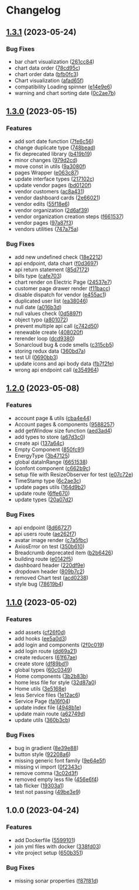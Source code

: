 # Changelog

## [1.3.1](https://github.com/TrackER-Corporation/TrackER-UI/compare/v1.3.0...v1.3.1) (2023-05-24)


### Bug Fixes

* bar chart visualization ([261cc84](https://github.com/TrackER-Corporation/TrackER-UI/commit/261cc84e480587ac6dc861f4c4aa399873411444))
* chart data order ([78cd95c](https://github.com/TrackER-Corporation/TrackER-UI/commit/78cd95c40b3468785e03767f9f40909182eb65b7))
* chart order data ([bfb0fc3](https://github.com/TrackER-Corporation/TrackER-UI/commit/bfb0fc377af86e2ab86c6c2903d8090035edd603))
* Chart visualization ([afad65f](https://github.com/TrackER-Corporation/TrackER-UI/commit/afad65ffe3511bf2ce54dd29dacf5b54b4ca57d0))
* compatibility Loading spinner ([e14e9e6](https://github.com/TrackER-Corporation/TrackER-UI/commit/e14e9e6ec56c326e539f814f2b0aec1665537483))
* warning and chart sorting date ([0c2ae7b](https://github.com/TrackER-Corporation/TrackER-UI/commit/0c2ae7bad9c54569fedc8030af6a3a75fe8ee2f6))

## [1.3.0](https://github.com/TrackER-Corporation/TrackER-UI/compare/v1.2.0...v1.3.0) (2023-05-15)


### Features

* add sort date function ([7fe6c56](https://github.com/TrackER-Corporation/TrackER-UI/commit/7fe6c56c65f7f7bd2b2cba591218c46c2eecb5e0))
* change duplicate type ([748bead](https://github.com/TrackER-Corporation/TrackER-UI/commit/748bead34c4a25b87aa10fd8ddf41f3625357ff0))
* fix deprecated library ([b419b19](https://github.com/TrackER-Corporation/TrackER-UI/commit/b419b196de1e7f1d5de764f90a651855c1bee87e))
* minor changes ([979d2cd](https://github.com/TrackER-Corporation/TrackER-UI/commit/979d2cdfb189516d4641f5e9198b50eef1cc5286))
* move const in utils ([9a3080f](https://github.com/TrackER-Corporation/TrackER-UI/commit/9a3080f5dd675217e7d2cedad67383ef81c0983c))
* pages Wrapper ([e063c87](https://github.com/TrackER-Corporation/TrackER-UI/commit/e063c872bb6df912a84c7e865ccdef9c6764a956))
* update interface types ([217102c](https://github.com/TrackER-Corporation/TrackER-UI/commit/217102c76ca123fbfaea842b7c82e653e0da255e))
* update vendor pages ([bd0120f](https://github.com/TrackER-Corporation/TrackER-UI/commit/bd0120ffe56b0cc253b536d0c5649669c21dc638))
* vendor customers ([ac8a431](https://github.com/TrackER-Corporation/TrackER-UI/commit/ac8a4318c5f4e28f3a86cb03617f6f7f4c80fded))
* vendor dashboard cards ([2e66021](https://github.com/TrackER-Corporation/TrackER-UI/commit/2e66021fc37a36e3dec6e3957e24df54891d12e9))
* vendor edits ([55f18e6](https://github.com/TrackER-Corporation/TrackER-UI/commit/55f18e635d7251f9aebb84e6b46c6c8180f69123))
* vendor organization ([2d6af39](https://github.com/TrackER-Corporation/TrackER-UI/commit/2d6af39de7778e5178e20a2c3cc3c137b3025f1a))
* vendor organization creation steps ([f661537](https://github.com/TrackER-Corporation/TrackER-UI/commit/f66153749b2fd9b80c4274a72dbe13db8c8e6f87))
* vendor pages ([97a87f3](https://github.com/TrackER-Corporation/TrackER-UI/commit/97a87f3de8856f7c2e1efee6d6c3de9f7bbbccdf))
* vendors utilities ([747a75a](https://github.com/TrackER-Corporation/TrackER-UI/commit/747a75a9bc083c2d79ce19a3c3b2bbc6331f3548))


### Bug Fixes

* add new undefined check ([18e2212](https://github.com/TrackER-Corporation/TrackER-UI/commit/18e22122c089c2fac92931954e3369a8e0cb770e))
* api endpoint, data chart ([f0d3697](https://github.com/TrackER-Corporation/TrackER-UI/commit/f0d36971fbb4e676cec426a66fba3572c9e55c0f))
* api return statement ([85d7172](https://github.com/TrackER-Corporation/TrackER-UI/commit/85d7172624bb061441ac449957066331b792a446))
* bills type ([cafe703](https://github.com/TrackER-Corporation/TrackER-UI/commit/cafe703e9db550754c52189ff03468500208bbaf))
* chart render on Electric Page ([24537e7](https://github.com/TrackER-Corporation/TrackER-UI/commit/24537e70f334de5a4d7eb782bf4d596c75ecb3f1))
* customer page drawer render ([f11bacc](https://github.com/TrackER-Corporation/TrackER-UI/commit/f11baccf3569e4992b5cf629730d08fd2d0df7ac))
* disable dispatch for vendor ([e455ac1](https://github.com/TrackER-Corporation/TrackER-UI/commit/e455ac1db3e6d2088f0ccb7ad0c47fcb26748d61))
* duplicated user list ([ea38046](https://github.com/TrackER-Corporation/TrackER-UI/commit/ea380465390ea0a8666ba0dac5e7df1eb3ebebe4))
* null date ([a016b3d](https://github.com/TrackER-Corporation/TrackER-UI/commit/a016b3d5f9bd16a803abb0d6da6b5093f097af2b))
* null values check ([0d5897f](https://github.com/TrackER-Corporation/TrackER-UI/commit/0d5897ff39156a96adce7b7a0e29750e17c7deda))
* object typo ([a801072](https://github.com/TrackER-Corporation/TrackER-UI/commit/a801072386d4f61a86eb19cc680ef3b2990ae95d))
* prevent multiple api call ([c742d50](https://github.com/TrackER-Corporation/TrackER-UI/commit/c742d500f336ca42a12ad263a77f3667c9869242))
* renewable create ([408020f](https://github.com/TrackER-Corporation/TrackER-UI/commit/408020f1cb69fdfa64f5f19bd45f80c3491d4224))
* rerender loop ([dcd9380](https://github.com/TrackER-Corporation/TrackER-UI/commit/dcd9380a20f21919a2fa29fa56c0571b884e1dc9))
* Sonarcloud bug & code smells ([c315cb5](https://github.com/TrackER-Corporation/TrackER-UI/commit/c315cb569778fb39301e0675e74832b08801089b))
* storing redux data ([360bd7a](https://github.com/TrackER-Corporation/TrackER-UI/commit/360bd7a03e971e6e4bb2fd8da5c29d8003681774))
* test UI ([0690bb3](https://github.com/TrackER-Corporation/TrackER-UI/commit/0690bb351d42a5b487fd4143dc84ae67ceea44a6))
* update icons and api body data ([fb7f2fe](https://github.com/TrackER-Corporation/TrackER-UI/commit/fb7f2fea6004737891fb61c9aac29c2b878a4979))
* wrong api endpoint call ([e354964](https://github.com/TrackER-Corporation/TrackER-UI/commit/e354964105bacb8d81881a2c11a1d866f011f0d1))

## [1.2.0](https://github.com/TrackER-Corporation/TrackER-UI/compare/v1.1.0...v1.2.0) (2023-05-08)


### Features

* account page & utils ([cba4e44](https://github.com/TrackER-Corporation/TrackER-UI/commit/cba4e448a63e3c691577edbb52a923d34f48baa3))
* Account pages & components ([9588257](https://github.com/TrackER-Corporation/TrackER-UI/commit/9588257b2e269b225be037d118b36363e27d5f2b))
* add getWindow size function ([aed3ad4](https://github.com/TrackER-Corporation/TrackER-UI/commit/aed3ad424ab817606c5cebd70dcc17cb73853ade))
* add types to store ([a67d3c0](https://github.com/TrackER-Corporation/TrackER-UI/commit/a67d3c0fc4aec61282768ed669e9568097f281ac))
* create api ([137a64c](https://github.com/TrackER-Corporation/TrackER-UI/commit/137a64c9e4193e769c6f57e5f8c016447a460eda))
* Empty Component ([850fc91](https://github.com/TrackER-Corporation/TrackER-UI/commit/850fc911f4ef0e12cd26539bb6da898301df826c))
* EnergyType ([3b47125](https://github.com/TrackER-Corporation/TrackER-UI/commit/3b47125f0aab6b99de254c68b95561557c487525))
* global dataInRange ([6651538](https://github.com/TrackER-Corporation/TrackER-UI/commit/66515383783564715e48fde803adf37f6b606554))
* Iconfont component ([c662b9c](https://github.com/TrackER-Corporation/TrackER-UI/commit/c662b9cf12bcf21cdd3eda1cff36a3c6f664393f))
* setup file with ResizeObserver for test ([e07c72e](https://github.com/TrackER-Corporation/TrackER-UI/commit/e07c72ed8732f563582bc8c8db873399594e7916))
* TimeStamp type ([6c2ae3c](https://github.com/TrackER-Corporation/TrackER-UI/commit/6c2ae3c7c2bcf95ffae379177d5df34c8a040491))
* update pages utils ([164d9b2](https://github.com/TrackER-Corporation/TrackER-UI/commit/164d9b2d27c33df74fa9827a92383fe87964d470))
* update route ([6ffe670](https://github.com/TrackER-Corporation/TrackER-UI/commit/6ffe6709075cdfbb63aa24d2fa7be3d60c343e1c))
* update types ([20a07d2](https://github.com/TrackER-Corporation/TrackER-UI/commit/20a07d2589edc9640cbdd3d089d69817ae7b8833))


### Bug Fixes

* api endpoint ([8d66727](https://github.com/TrackER-Corporation/TrackER-UI/commit/8d667274a216a0e088229176ea5721b81f269a42))
* api users route ([ae262f7](https://github.com/TrackER-Corporation/TrackER-UI/commit/ae262f7a7f7ed193e8b4e76874f2fe05227348a1))
* avatar image render ([c7a5fbc](https://github.com/TrackER-Corporation/TrackER-UI/commit/c7a5fbc6dfebea52211073bb8472648ddef1989c))
* AxiosError on test ([350b610](https://github.com/TrackER-Corporation/TrackER-UI/commit/350b6109238b689fef96cd7bb282c85fce36aa42))
* Breadcrumb deprecated item ([b2b6426](https://github.com/TrackER-Corporation/TrackER-UI/commit/b2b64262b862f885db4a2190bedb314353677ebf))
* building route ([e0142f5](https://github.com/TrackER-Corporation/TrackER-UI/commit/e0142f5f35ab78dac1ade221a6cd70d761b77493))
* dashboard header ([220df9e](https://github.com/TrackER-Corporation/TrackER-UI/commit/220df9eb013a98e5b7dff157b0ac74b3b88f6478))
* dropdown header ([809b7c2](https://github.com/TrackER-Corporation/TrackER-UI/commit/809b7c264a848265a7f28aaabf64321db20dc09d))
* removed Chart test ([acd0238](https://github.com/TrackER-Corporation/TrackER-UI/commit/acd02383e6b873c35a1f13cbbd8faac2eb452590))
* style bug ([78619b4](https://github.com/TrackER-Corporation/TrackER-UI/commit/78619b47e1066c6afbba45f1a2e8df449e4b854c))

## [1.1.0](https://github.com/TrackER-Corporation/TrackER-UI/compare/v1.0.0...v1.1.0) (2023-05-02)


### Features

* add assets ([cf26f0d](https://github.com/TrackER-Corporation/TrackER-UI/commit/cf26f0da6434c5c5f28f987d85fb4f75b346fe4c))
* add hooks ([ee5a0d3](https://github.com/TrackER-Corporation/TrackER-UI/commit/ee5a0d312d0ffd6a4871eb381b9b0db364f47de3))
* add login and components ([2f0c019](https://github.com/TrackER-Corporation/TrackER-UI/commit/2f0c019457c8aa52b069c943b738e72aa8e67988))
* add login route ([dd69a21](https://github.com/TrackER-Corporation/TrackER-UI/commit/dd69a212b28373155ff89aebf2bf21f2bf95fbac))
* create reducers ([61f67ae](https://github.com/TrackER-Corporation/TrackER-UI/commit/61f67ae5a652075f1d12a7349b77354a5e24d343))
* create store ([df89bd1](https://github.com/TrackER-Corporation/TrackER-UI/commit/df89bd1947520e14e017214c2de12befb2a1370b))
* global types ([60c0349](https://github.com/TrackER-Corporation/TrackER-UI/commit/60c0349d5bf3e2322344ae88b8ffd7e5fea68933))
* Home components ([3b2b83b](https://github.com/TrackER-Corporation/TrackER-UI/commit/3b2b83b7dc3f6c0265b3e1ec889658a1dc3aa3e4))
* home less file for style ([32d87a0](https://github.com/TrackER-Corporation/TrackER-UI/commit/32d87a0e01277e84e2b4721dd4e7bd87b8f1c592))
* Home utils ([3e5168e](https://github.com/TrackER-Corporation/TrackER-UI/commit/3e5168e11cbda870029f7ecc52becaa6b73fea43))
* less Service files ([1e12ac6](https://github.com/TrackER-Corporation/TrackER-UI/commit/1e12ac68e8a03d917631ea83e70a33cbe84589af))
* Service Page ([fa16f04](https://github.com/TrackER-Corporation/TrackER-UI/commit/fa16f04ba3e63a8f2f384dee3adb7dbf0a1928f5))
* update index file ([4948b1e](https://github.com/TrackER-Corporation/TrackER-UI/commit/4948b1e12fff9fd6131a66915ed5351dbd94947a))
* update main route ([a62749d](https://github.com/TrackER-Corporation/TrackER-UI/commit/a62749d81d0dcb5f668b9943bc24692dfa05a63b))
* update utils ([360b3cb](https://github.com/TrackER-Corporation/TrackER-UI/commit/360b3cba7ed77c7f4a48459ec49d53b8779c75f6))


### Bug Fixes

* bug in gradient ([8e39e88](https://github.com/TrackER-Corporation/TrackER-UI/commit/8e39e8843c075f48c514a5be1b7da1a10b07a5a5))
* button style ([92208a6](https://github.com/TrackER-Corporation/TrackER-UI/commit/92208a6708c26579f516439abd93924361a9ffde))
* missing generic font family ([9e64e5f](https://github.com/TrackER-Corporation/TrackER-UI/commit/9e64e5fa9508946fc98db82acdb25fe86fd3fbb5))
* missing vi import ([0f2343c](https://github.com/TrackER-Corporation/TrackER-UI/commit/0f2343c64bcbf64766d53a0eb091308157773d2d))
* remove comma ([3c02d3f](https://github.com/TrackER-Corporation/TrackER-UI/commit/3c02d3f265d5796bf5af3074e6e19a2adb3bc79c))
* removed empty less file ([456e6f4](https://github.com/TrackER-Corporation/TrackER-UI/commit/456e6f49f0cdc588350fdeac99ad13caeb0849dc))
* tab flicker ([19303a1](https://github.com/TrackER-Corporation/TrackER-UI/commit/19303a17e5b7bff7639d6890a159c61f098cd315))
* test not passing ([49be3e9](https://github.com/TrackER-Corporation/TrackER-UI/commit/49be3e9352a604547f6a6781504d61b3e1ecc7d5))

## 1.0.0 (2023-04-24)


### Features

* add Dockerfile ([5599101](https://github.com/TrackER-Corporation/TrackER-UI/commit/5599101f5c03633ee92df7fea91b77c3a7e60bdd))
* join yml files with docker ([338fd03](https://github.com/TrackER-Corporation/TrackER-UI/commit/338fd03ec52d98ac89f5aa133ea4fd2f5f5cd271))
* vite project setup ([650b351](https://github.com/TrackER-Corporation/TrackER-UI/commit/650b35104f8ec980747b9dc4a5f73d737aebfb9b))


### Bug Fixes

* missing sonar properties ([f87f81d](https://github.com/TrackER-Corporation/TrackER-UI/commit/f87f81db30fc901a7df0d3181c7a16f0abf411a3))
